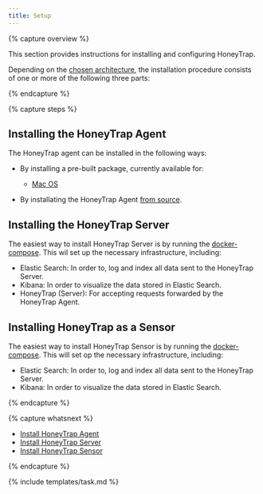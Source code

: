 ```yaml
---
title: Setup
---
```


{% capture overview %}

This section provides instructions for installing and configuring HoneyTrap.

Depending on the [chosen architecture](/docs/concepts/framework/architecture/), the installation procedure consists of one or more of the following three parts:

{% endcapture %}


{% capture steps %}

## Installing the HoneyTrap Agent

The HoneyTrap agent can be installed in the following ways:

* By installing a pre-built package, currently available for:

	* [Mac OS](/docs/setup/packages/mac-os/)

* By installating the HoneyTrap Agent [from source](/docs/setup/agent/install-go/).

## Installing the HoneyTrap Server

The easiest way to install HoneyTrap Server is by running the [docker-compose](/docs/setup/server/install-server/). This wil set up the necessary infrastructure, including:

* Elastic Search: In order to, log and index all data sent to the HoneyTrap Server.
* Kibana: In order to visualize the data stored in Elastic Search.
* HoneyTrap (Server): For accepting requests forwarded by the HoneyTrap Agent.

## Installing HoneyTrap as a Sensor

The easiest way to install HoneyTrap Sensor is by running the [docker-compose](/docs/setup/sensor/install-sensor/). This will set op the necessary infrastructure, including:

* Elastic Search: In order to, log and index all data sent to the HoneyTrap Server.
* Kibana: In order to visualize the data stored in Elastic Search.

{% endcapture %}


{% capture whatsnext %}

* [Install HoneyTrap Agent](/docs/setup/agent/landing/)
* [Install HoneyTrap Server](/docs/setup/server/install-server/)
* [Install HoneyTrap Sensor](/docs/setup/sensor/install-sensor/)

{% endcapture %}

{% include templates/task.md %}

